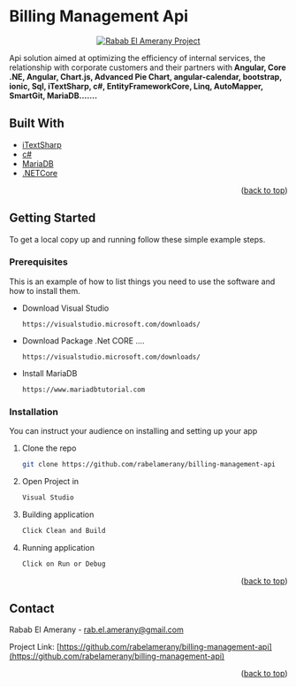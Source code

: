 <div id="top"></div>

# Billing Management Api

<p align="center">
<a href="https://github.com/rabelamerany/billing-management-api">
<img  alt="Rabab El Amerany Project" title="Rabab Project" src="https://github.com/rabelamerany/billing-management-web/blob/main/src/assets/images/site.PNG" />
</a>
</p>

<p align="LEFT">
Api solution aimed at optimizing the efficiency of internal services, the relationship with corporate customers and their partners with<b> Angular, Core .NE, Angular, Chart.js, Advanced Pie Chart, angular-calendar, bootstrap, ionic, Sql, iTextSharp, c#, EntityFrameworkCore, Linq, AutoMapper, SmartGit, MariaDB…….</b>
</p>

## Built With

* [iTextSharp](https://www.nuget.org/packages/iTextSharp/)
* [c#](https://www.jetbrains.com/resharper-cpp)
* [MariaDB](https://mariadb.org)
* [.NETCore](https://netcorecloud.com)

<p align="right">(<a href="#top">back to top</a>)</p>

<!-- GETTING STARTED -->

## Getting Started

To get a local copy up and running follow these simple example steps.

### Prerequisites

This is an example of how to list things you need to use the software and how to install them.
  
* Download Visual Studio
  ```site
  https://visualstudio.microsoft.com/downloads/
  ```
* Download Package .Net CORE ....
  ```site
  https://visualstudio.microsoft.com/downloads/
  ```
* Install MariaDB
  ```site
  https://www.mariadbtutorial.com 
  ```
  
### Installation

You can instruct your audience on installing and setting up your app

1. Clone the repo
   ```sh
   git clone https://github.com/rabelamerany/billing-management-api
   ```
2. Open Project in
   ```sh
   Visual Studio
   ```
3. Building application
   ```sh
   Click Clean and Build
   ```
4. Running application
   ```sh
   Click on Run or Debug
   ```

<p align="right">(<a href="#top">back to top</a>)</p>

<!-- CONTACT -->

## Contact

Rabab El Amerany - rab.el.amerany@gmail.com

Project Link: [https://github.com/rabelamerany/billing-management-api](https://github.com/rabelamerany/billing-management-api)

<p align="right">(<a href="#top">back to top</a>)</p>

